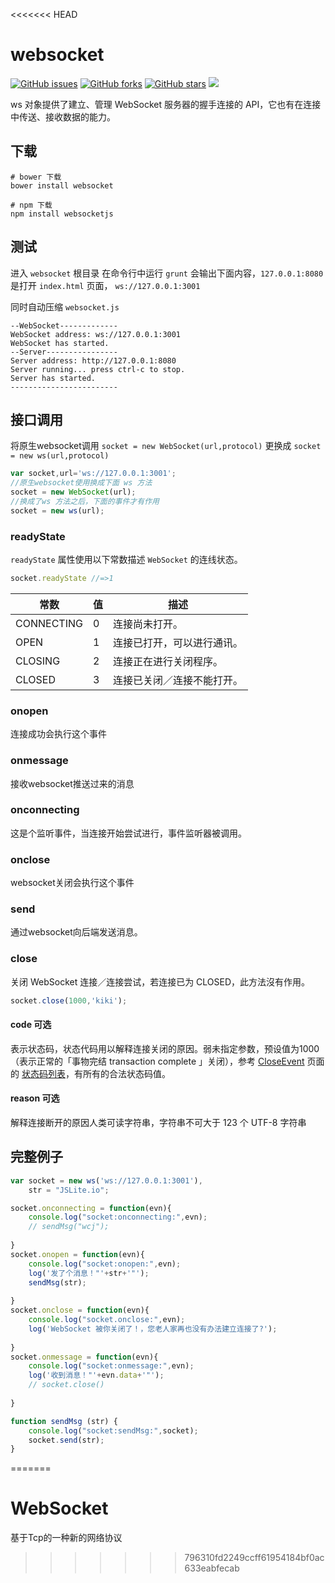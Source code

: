 <<<<<<< HEAD
# websocket

[![GitHub issues](https://img.shields.io/github/issues/jaywcjlove/websocket.svg)](https://github.com/jaywcjlove/websocket/issues) [![GitHub forks](https://img.shields.io/github/forks/jaywcjlove/websocket.svg)](https://github.com/jaywcjlove/websocket/network) [![GitHub stars](https://img.shields.io/github/stars/jaywcjlove/websocket.svg)](https://github.com/jaywcjlove/websocket/stargazers) [![](https://img.shields.io/github/release/jaywcjlove/websocket.svg)](https://github.com/jaywcjlove/websocket/releases)


ws 对象提供了建立、管理 WebSocket 服务器的握手连接的 API，它也有在连接中传送、接收数据的能力。

## 下载

```
# bower 下载
bower install websocket

# npm 下载
npm install websocketjs
```


## 测试

进入 `websocket` 根目录 在命令行中运行 `grunt` 会输出下面内容，`127.0.0.1:8080` 是打开 `index.html` 页面， `ws://127.0.0.1:3001` 

同时自动压缩 `websocket.js`

```
--WebSocket-------------
WebSocket address: ws://127.0.0.1:3001
WebSocket has started.
--Server----------------
Server address: http://127.0.0.1:8080
Server running... press ctrl-c to stop.
Server has started.
------------------------
```


## 接口调用
将原生websocket调用 `socket = new WebSocket(url,protocol)` 更换成
`socket = new ws(url,protocol)`

```js
var socket,url='ws://127.0.0.1:3001';
//原生websocket使用换成下面 ws 方法
socket = new WebSocket(url);
//换成了ws 方法之后，下面的事件才有作用
socket = new ws(url);
```

### readyState
`readyState` 属性使用以下常数描述 `WebSocket` 的连线状态。

```js
socket.readyState //=>1
```

| 常数 | 值 |  描述 |
| -------- | -------- | -------- |
| CONNECTING  | 0  | 连接尚未打开。|
| OPEN        | 1  | 连接已打开，可以进行通讯。|
| CLOSING     | 2  | 连接正在进行关闭程序。|
| CLOSED      | 3  | 连接已关闭／连接不能打开。|

### onopen

连接成功会执行这个事件

### onmessage

接收websocket推送过来的消息

### onconnecting

这是个监听事件，当连接开始尝试进行，事件监听器被调用。

### onclose

websocket关闭会执行这个事件

### send

通过websocket向后端发送消息。


### close
关闭 WebSocket 连接／连接尝试，若连接已为 CLOSED，此方法沒有作用。

```js
socket.close(1000,'kiki');
```

#### code 可选

表示状态码，状态代码用以解释连接关闭的原因。弱未指定参数，预设值为1000（表示正常的「事物完结 transaction complete 」关闭），参考 [CloseEvent](https://developer.mozilla.org/zh-TW/docs/WebSockets/WebSockets_reference/CloseEvent#.e7.8b.80.e6.85.8b.e4.bb.a3.e7.a2.bc) 页面的 [状态码列表](https://developer.mozilla.org/zh-TW/docs/WebSockets/WebSockets_reference/CloseEvent#.e7.8b.80.e6.85.8b.e4.bb.a3.e7.a2.bc)，有所有的合法状态码值。

#### reason 可选

解释连接断开的原因人类可读字符串，字符串不可大于 123 个 UTF-8 字符串


## 完整例子

```js
var socket = new ws('ws://127.0.0.1:3001'),
    str = "JSLite.io";

socket.onconnecting = function(evn){
    console.log("socket:onconnecting:",evn);
    // sendMsg("wcj");
    
}
socket.onopen = function(evn){
    console.log("socket:onopen:",evn);
    log('发了个消息！"'+str+'"');
    sendMsg(str);
    
}
socket.onclose = function(evn){
    console.log("socket.onclose:",evn);
    log('WebSocket 被你关闭了！，您老人家再也没有办法建立连接了?');
    
}
socket.onmessage = function(evn){
    console.log("socket:onmessage:",evn);
    log('收到消息！"'+evn.data+'"');
    // socket.close()
    
}

function sendMsg (str) {
    console.log("socket:sendMsg:",socket);
    socket.send(str);
}

```
=======
# WebSocket
基于Tcp的一种新的网络协议
>>>>>>> 796310fd2249ccff61954184bf0ac633eabfecab
